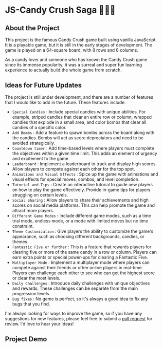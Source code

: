 # JS-Candy Crush Saga 🍫🍬🍭

## About the Project
This project is the famous Candy Crush game built using vanilla JavaScript. It is a playable game, but it is still in the early stages of development. The game is played on a 64-square board, with 8 rows and 8 columns. 

As a candy lover and someone who has known the Candy Crush game since its immense popularity, it was a surreal and super fun learning experience to actually build the whole game from scratch.

## Ideas for Future Updates
The project is still under development, and there are a number of features that I would like to add in the future. These features include:

- ```Special Candies``` : Include special candies with unique abilities. For example, striped candies that clear an entire row or column, wrapped candies that explode in a small area, and color bombs that clear all candies of a specific color.
- ```Add Bombs``` : Add a feature to spawn bombs across the board along with the candies. Bombs will act as score depreciators and need to be avoided strategically.
- ```Countdown timer``` : Add time-based levels where players must complete the objectives within a given time limit. This adds an element of urgency and excitement to the game.
- ```Leaderboard``` : Implement a leaderboard to track and display high scores. Allow players to compete against each other for the top spot.
- ```Animations and Visual Effects``` : Spice up the game with animations and visual effects for special moves, combos, and level completion.
- ```Tutorial and Tips``` :  Create an interactive tutorial to guide new players on how to play the game effectively. Provide in-game tips for players struggling on certain levels.
- ```Social Sharing``` : Allow players to share their achievements and high scores on social media platforms. This can help promote the game and attract more players.
- ```Different Game Modes``` : Include different game modes, such as a time trial mode, endless mode, or a mode with limited moves but no time constraint.
- ```Theme Customization``` :  Give players the ability to customize the game's appearance, such as choosing different backgrounds, candies, or themes.
- ```Fantastic Five or further``` :  This is a feature that rewards players for clearing five or more of the same candy in a row or column. Players can earn extra points or special power-ups for clearing a Fantastic Five.
- ```Multiplayer Mode``` : Implement a multiplayer mode where players can compete against their friends or other online players in real-time. Players can challenge each other to see who can get the highest score or clear the most levels.
- ```Daily Challenges``` : Introduce daily challenges with unique objectives and rewards. These challenges can be separate from the main progression levels.
- ```Bug fixes``` : No game is perfect, so it's always a good idea to fix any bugs that you find.

I'm always looking for ways to improve the game, so if you have any suggestions for new features, please feel free to submit a [pull request](https://github.com/vishalsingh2972/JS-CandyCrushSaga/issues) for review. I'd love to hear your ideas!
  
## Project Demo



